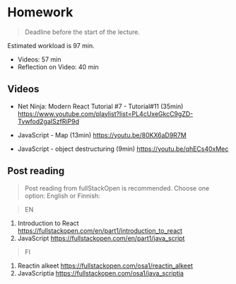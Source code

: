 
# Homework

>  Deadline before the start of the lecture.

Estimated workload is 97 min.
- Videos: 57 min
- Reflection on Video: 40 min



## Videos

- Net Ninja: Modern React Tutorial #7 -  Tutorial#11  (35min)
https://www.youtube.com/playlist?list=PL4cUxeGkcC9gZD-Tvwfod2gaISzfRiP9d

- JavaScript - Map (13min)
https://youtu.be/80KX6aD9R7M

- JavaScript - object destructuring (9min) 
https://youtu.be/qhECs40xMec

## Post reading 

> Post reading from fullStackOpen is recommended. Choose one option: English or Finnish:

> EN
1.  Introduction to React
https://fullstackopen.com/en/part1/introduction_to_react
2. JavaScript
https://fullstackopen.com/en/part1/java_script

> FI
1. Reactin alkeet
https://fullstackopen.com/osa1/reactin_alkeet
2. JavaScriptia
https://fullstackopen.com/osa1/java_scriptia
